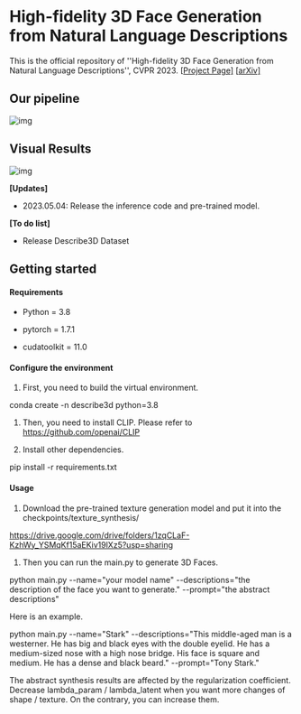 #  

# High-fidelity 3D Face Generation from Natural Language Descriptions

This is the official repository of ''High-fidelity 3D Face Generation from Natural Language Descriptions'', CVPR 2023. [[Project Page\]](https://mhwu2017.github.io/) [[arXiv\]](https://arxiv.org/pdf/2305.03302.pdf)

## Our pipeline

![img](https://vipkshttps13.wiz.cn/editor/4d5dd790-72dc-11ec-948f-b378650b4929/b6eb2651-23bc-466d-b544-4cdc17cfc7a7/resources/4H6N9K0WdiC6cfKQtEMepnc6fKrtU5bdL_Bs3oB8Yrs.png?token=W.FiL9Q3DIIwFeeVFkrfnCpeu7rT8WbK6Pxlo8Vg-BnxF1hffctnMYBUceCTQp1wY)

## Visual Results

![img](https://vipkshttps13.wiz.cn/editor/4d5dd790-72dc-11ec-948f-b378650b4929/b6eb2651-23bc-466d-b544-4cdc17cfc7a7/resources/mvoaaJPwWkVBGaVbY1ru6hbIIP9OkJiFYLKCCS65Sjk.png?token=W.FiL9Q3DIIwFeeVFkrfnCpeu7rT8WbK6Pxlo8Vg-BnxF1hffctnMYBUceCTQp1wY)

**[Updates]**

- 2023.05.04: Release the inference code and pre-trained model.

**[To do list]**

- Release Describe3D Dataset

## Getting started

#### Requirements

- Python = 3.8

- pytorch = 1.7.1

- cudatoolkit = 11.0

#### Configure the environment

1. First, you need to build the virtual environment.

conda create -n describe3d python=3.8

1. Then, you need to install CLIP. Please refer to https://github.com/openai/CLIP

1. Install other dependencies.

pip install -r requirements.txt

#### Usage

1. Download the pre-trained texture generation model and put it into the checkpoints/texture_synthesis/

https://drive.google.com/drive/folders/1zqCLaF-KzhWy_YSMqKf15aEKiv19lXz5?usp=sharing

1. Then you can run the main.py to generate 3D Faces.

python main.py --name="your model name" --descriptions="the description of the face you want to generate." --prompt="the abstract descriptions"

Here is an example.

python main.py --name="Stark" --descriptions="This middle-aged man is a westerner. He has big and black eyes with the double eyelid. He has a medium-sized nose with a high nose bridge. His face is square and medium. He has a dense and black beard." --prompt="Tony Stark."

The abstract synthesis results are affected by the regularization coefficient. Decrease lambda_param / lambda_latent when you want more changes of shape / texture. On the contrary, you can increase them.
